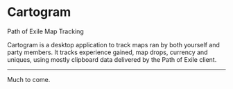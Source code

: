 # Cartogram
Path of Exile Map Tracking 

Cartogram is a desktop application to track maps ran by both yourself and party members. It tracks experience gained, map drops, currency and uniques, using mostly clipboard data delivered by the Path of Exile client. 

---

Much to come.
